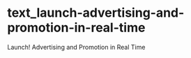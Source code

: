 # text_launch-advertising-and-promotion-in-real-time
Launch! Advertising and Promotion in Real Time
